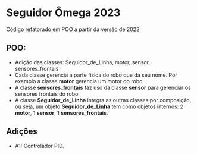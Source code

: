 # Seguidor Ômega 2023

Código refatorado em POO a partir da versão de 2022

## POO:
- Adição das classes: Seguidor_de_Linha, motor, sensor, sensores_frontais
- Cada classe gerencia a parte fisica do robo que dá seu nome. Por exemplo a classe **motor** gerencia um motor do robo.
- A classe **sensores_frontais** faz uso da classe **sensor** para gerenciar os sensores frontais do robo.
- A classe **Seguidor_de_Linha** integra as outras classes por composição, ou seja, um objeto **Seguidor_de_Linha** tem como objetos internos: 2 **motor**, 1 **sensor**, 1 **sensores_frontais**. 

## Adições
- A1: Controlador PID.